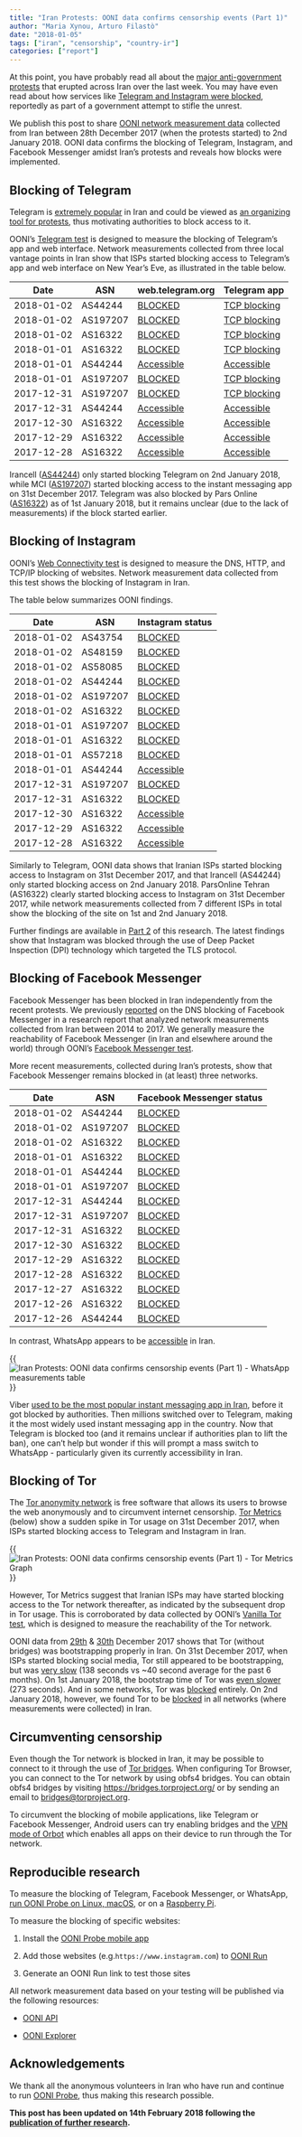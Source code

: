 ```yaml
---
title: "Iran Protests: OONI data confirms censorship events (Part 1)"
author: "Maria Xynou, Arturo Filastò"
date: "2018-01-05"
tags: ["iran", "censorship", "country-ir"]
categories: ["report"]
---
```


At this point, you have probably read all about the
[major anti-government protests](https://www.theguardian.com/world/2018/jan/02/iran-protests-how-did-they-start-and-where-are-they-heading)
that erupted across Iran over the last week. You may have even read about how services like
[Telegram and Instagram were blocked](https://motherboard.vice.com/en_us/article/wjpxjy/iran-is-blocking-the-internet-to-shut-down-protests),
reportedly as part of a government attempt to stifle the unrest.

We publish this post to share [OONI network measurement data](https://api.ooni.io/files/by_country/IR)
collected from Iran between 28th December 2017 (when the protests started) to
2nd January 2018. OONI data confirms the blocking of Telegram, Instagram, and
Facebook Messenger amidst Iran’s protests and reveals how blocks were
implemented.

## Blocking of Telegram

Telegram is [extremely popular](https://www.theguardian.com/world/2016/feb/08/telegram-the-instant-messaging-app-freeing-up-iranians-conversations)
in Iran and could be viewed as [an organizing tool for protests](https://edition.cnn.com/2018/01/03/middleeast/iran-protests-social-media-ban-intl/index.html),
thus motivating authorities to block access to it.

OONI’s [Telegram test](/nettest/telegram/)
is designed to measure the blocking of Telegram’s app and web interface.
Network measurements collected from three local vantage points in Iran show
that ISPs started blocking access to Telegram’s app and web interface on New
Year’s Eve, as illustrated in the table below.

Date | ASN | web.telegram.org | Telegram app
---- | --- | ---------------- | ------------
2018-01-02 | AS44244 | [BLOCKED](https://explorer.ooni.io/measurement/20180102T101700Z_AS44244_HTdeBxumx5vYoSvoRxrIfJSN59BDf4KW7M86O4ZHhpXCpIUdyt) | [TCP blocking](https://explorer.ooni.io/measurement/20180102T101700Z_AS44244_HTdeBxumx5vYoSvoRxrIfJSN59BDf4KW7M86O4ZHhpXCpIUdyt)
2018-01-02 | AS197207 | [BLOCKED](https://explorer.ooni.io/measurement/20180102T045858Z_AS197207_sLHaB8SREM71nVdv3bM01iBxjy4ojSjYXwFdw0fVZcteZ9mRBw) | [TCP blocking](https://explorer.ooni.io/measurement/20180102T045858Z_AS197207_sLHaB8SREM71nVdv3bM01iBxjy4ojSjYXwFdw0fVZcteZ9mRBw)
2018-01-02 | AS16322 | [BLOCKED](https://explorer.ooni.io/measurement/20180102T034225Z_AS16322_vav2OTGBB7mpLZKKjTUnnTaexhKwNIbxjiI9Y6jgw0zf8hpEIc) | [TCP blocking](https://explorer.ooni.io/measurement/20180102T034225Z_AS16322_vav2OTGBB7mpLZKKjTUnnTaexhKwNIbxjiI9Y6jgw0zf8hpEIc)
2018-01-01 | AS16322 | [BLOCKED](https://explorer.ooni.io/measurement/20180101T052415Z_AS16322_1pJHkKEXpdv0o48SftrH2Dzhu8GuDmAcnU32lzAopAqTo9kKDc) | [TCP blocking](https://explorer.ooni.io/measurement/20180101T052415Z_AS16322_1pJHkKEXpdv0o48SftrH2Dzhu8GuDmAcnU32lzAopAqTo9kKDc)
2018-01-01 | AS44244 | [Accessible](https://explorer.ooni.io/measurement/20180101T033952Z_AS44244_QYJhhDS8HuyRLzXJP4VX4SLKeLfl4ckLdR0rbfinxFJWq7vBBz) | [Accessible](https://explorer.ooni.io/measurement/20180101T033952Z_AS44244_QYJhhDS8HuyRLzXJP4VX4SLKeLfl4ckLdR0rbfinxFJWq7vBBz)
2018-01-01 | AS197207 | [BLOCKED](https://explorer.ooni.io/measurement/20180101T001142Z_AS197207_YLpg7Guxq0oj5TG6NUojXGWUB25Fess4nrjla2fRUTxX5x6CiP) | [TCP blocking](https://explorer.ooni.io/measurement/20180101T001142Z_AS197207_YLpg7Guxq0oj5TG6NUojXGWUB25Fess4nrjla2fRUTxX5x6CiP)
2017-12-31 | AS197207 | [BLOCKED](https://explorer.ooni.io/measurement/20171231T221444Z_AS197207_vdCHuyjVnfHYcBnZM2S1r0iIxpGX7svtPHkrV5F8vKT2QT3jU1) | [TCP blocking](https://explorer.ooni.io/measurement/20171231T221444Z_AS197207_vdCHuyjVnfHYcBnZM2S1r0iIxpGX7svtPHkrV5F8vKT2QT3jU1)
2017-12-31 | AS44244 | [Accessible](https://explorer.ooni.io/measurement/20171231T230011Z_AS44244_fAAO2VeUQFkbE6190zvGGOqII8GRnP7DjjQnNT0JpAPV6lxTgg) | [Accessible](https://explorer.ooni.io/measurement/20171231T230011Z_AS44244_fAAO2VeUQFkbE6190zvGGOqII8GRnP7DjjQnNT0JpAPV6lxTgg)
2017-12-30 | AS16322 | [Accessible](https://explorer.ooni.io/measurement/20171230T003401Z_AS16322_ZnXcDaReWeIS843IsLxbZ7cKEAUVvzWr5uLWFQR1nPSK3rg1OT) | [Accessible](https://explorer.ooni.io/measurement/20171230T003401Z_AS16322_ZnXcDaReWeIS843IsLxbZ7cKEAUVvzWr5uLWFQR1nPSK3rg1OT)
2017-12-29 | AS16322 | [Accessible](https://explorer.ooni.io/measurement/20171229T003153Z_AS16322_5PjPILyaVqdVFGLlxDGVlExLrIHF3f4WaEm6LhKHEBJw11cewD) | [Accessible](https://explorer.ooni.io/measurement/20171229T003153Z_AS16322_5PjPILyaVqdVFGLlxDGVlExLrIHF3f4WaEm6LhKHEBJw11cewD)
2017-12-28 | AS16322 | [Accessible](https://explorer.ooni.io/measurement/20171228T003235Z_AS16322_xcZ8zEMUMWPXWIMebMYkNxNT0qmQwIoxv7FiuIW6HVmiJBYmbw) | [Accessible](https://explorer.ooni.io/measurement/20171228T003235Z_AS16322_xcZ8zEMUMWPXWIMebMYkNxNT0qmQwIoxv7FiuIW6HVmiJBYmbw)

Irancell ([AS44244](https://stat.ripe.net/AS44244)) only started blocking
Telegram on 2nd January 2018, while MCI ([AS197207](https://stat.ripe.net/AS197207))
started blocking access to the instant messaging app on 31st December 2017.
Telegram was also blocked by Pars Online ([AS16322](https://stat.ripe.net/AS16322))
as of 1st January 2018, but it remains unclear (due to the lack of
measurements) if the block started earlier.

## Blocking of Instagram

OONI’s [Web Connectivity test](/nettest/web-connectivity/) is designed to
measure the DNS, HTTP, and TCP/IP blocking of websites. Network measurement
data collected from this test shows the blocking of Instagram in Iran.

The table below summarizes OONI findings.

Date | ASN | Instagram status
---- | --- | ----------------
2018-01-02 | AS43754 | [BLOCKED](https://explorer.ooni.io/measurement/20180102T160319Z_AS43754_K6whakITvTdP9z0cewb2H7rpq06ukASYsNbvSHdFnG9TdCWyGE?input=https:%2F%2Fwww.instagram.com%2F)
2018-01-02 | AS48159 | [BLOCKED](https://explorer.ooni.io/measurement/20180102T142541Z_AS48159_RF0zhKX8E8I6iNyJqIDMIGUjaGlaTndYnZHORVaXQ0Tb6b4pl8?input=https:%2F%2Fwww.instagram.com%2F)
2018-01-02 | AS58085 | [BLOCKED](https://explorer.ooni.io/measurement/20180102T112541Z_AS58085_tltdsKq4LaV69fTvtWQjUKj3iPVAyruloixLpVFr8FR02HvwJd?input=https:%2F%2Fwww.instagram.com%2F)
2018-01-02 | AS44244 | [BLOCKED](https://explorer.ooni.io/measurement/20180102T101723Z_AS44244_DMj7NA8LBFjzQgkFTLDfAcuOsdyuRD7hXt5mofzjKCU3zE1a5Y?input=https:%2F%2Fwww.instagram.com%2F)
2018-01-02 | AS197207 | [BLOCKED](https://explorer.ooni.io/measurement/20180102T045843Z_AS197207_NFJCFhKIlwsIq0K4Q8s1XmJhSjELOElch4Mbsd80pn9q36XYX3?input=https:%2F%2Fwww.instagram.com%2F)
2018-01-02 | AS16322 | [BLOCKED](https://explorer.ooni.io/measurement/20180102T034311Z_AS16322_aGkXQtVYZTzOaZIDlIp1ausyEdwvC1dQcIF4GT2z4Hg2wNZaoX?input=https:%2F%2Fwww.instagram.com%2F)
2018-01-01 | AS197207 | [BLOCKED](https://explorer.ooni.io/measurement/20180101T153148Z_AS197207_UPOzygVf7OQQBYTxIu9xl7ZyzxrkFKtcmGoyD3DWo8YZ7ZgivW?input=https:%2F%2Fwww.instagram.com%2F)
2018-01-01 | AS16322 | [BLOCKED](https://explorer.ooni.io/measurement/20180101T190141Z_AS16322_8Vp1Xv5IdLupkDMV3w4rkSsbV5vJFN0ym9sY4UvawSfq4JU4VH?input=https:%2F%2Fwww.instagram.com%2F)
2018-01-01 | AS57218 | [BLOCKED](https://explorer.ooni.io/measurement/20180101T015120Z_AS57218_xf9ppqVOEFKFtrsvpcncwLGGQND04nuPCJ2RTUqQUhOTY24Q3S?input=https:%2F%2Fwww.instagram.com%2F)
2018-01-01 | AS44244 | [Accessible](https://explorer.ooni.io/measurement/20180101T010347Z_AS44244_bjDnLSqe6eGYGPkodhq583yhtIQdIsJuoLxlbbEeoLfh7VDGpb?input=https:%2F%2Fwww.instagram.com%2F)
2017-12-31 | AS197207 | [BLOCKED](https://explorer.ooni.io/measurement/20171231T201234Z_AS197207_w4m957v6FAJO8jbQ5qFCvDu6slbUFRJx0D1yIHU2HXUtrmWtRN?input=https:%2F%2Fwww.instagram.com%2F)
2017-12-31 | AS16322 | [BLOCKED](https://explorer.ooni.io/measurement/20171231T154147Z_AS16322_IZdxCBFkgX12cVDYf5drtmBDGFVoeakrAR3OCv7C3w0R9642Yw?input=https:%2F%2Fwww.instagram.com%2F)
2017-12-30 | AS16322 | [Accessible](https://explorer.ooni.io/measurement/20171230T011323Z_AS16322_q9kI0NM5y1eykajnwiLC0pp3jdl3rjwFL6fC6vKDTZy6lqX9uM?input=https:%2F%2Fwww.instagram.com%2F)
2017-12-29 | AS16322 | [Accessible](https://explorer.ooni.io/measurement/20171229T011549Z_AS16322_7UFb7En3w29tYH4sjOW4LbPORrIxeiXtf25z72ien06PoWF35l?input=https:%2F%2Fwww.instagram.com%2F)
2017-12-28 | AS16322 | [Accessible](https://explorer.ooni.io/measurement/20171228T011331Z_AS16322_fcAHo4Fl4gSDeKNi7afUerG6BQHWvL5DJ9Jlf2ccAJmF6lQ4Mc?input=https:%2F%2Fwww.instagram.com%2F)

Similarly to Telegram, OONI data shows that Iranian ISPs started blocking
access to Instagram on 31st December 2017, and that Irancell (AS44244) only
started blocking access on 2nd January 2018. ParsOnline Tehran (AS16322)
clearly started blocking access to Instagram on 31st December 2017, while
network measurements collected from 7 different ISPs in total show the blocking
of the site on 1st and 2nd January 2018.

Further findings are available in [Part 2](https://ooni.org/post/2018-iran-protests-pt2/) of this research. The latest findings show that Instagram
was blocked through the use of Deep Packet Inspection (DPI) technology which
targeted the TLS protocol.

## Blocking of Facebook Messenger

Facebook Messenger has been blocked in Iran independently from the recent
protests. We previously [reported](/post/iran-internet-censorship/) on the DNS
blocking of Facebook Messenger in a research report that analyzed network
measurements collected from Iran between 2014 to 2017. We generally measure the
reachability of Facebook Messenger (in Iran and elsewhere around the world)
through OONI’s [Facebook Messenger test](/nettest/facebook-messenger/).

More recent measurements, collected during Iran’s protests, show that Facebook
Messenger remains blocked in (at least) three networks.

Date | ASN | Facebook Messenger status
---- | --- | -------------------------
2018-01-02 | AS44244 | [BLOCKED](https://explorer.ooni.io/measurement/20180102T101654Z_AS44244_RiqeB1vcoY1fDs1viK0ym7WAK2yd0Mh2ePgzNXI2NVvuxrU3NJ)
2018-01-02 | AS197207 | [BLOCKED](https://explorer.ooni.io/measurement/20180102T045831Z_AS197207_2y7lxVI1EJgbuJju5hFhadiYjAyBb3m6Wh1ntIX8hncLZgW21S)
2018-01-02 | AS16322 | [BLOCKED](https://explorer.ooni.io/measurement/20180102T034222Z_AS16322_f0ehhH1k5lXJLi7w8qPuIb2QWvIMryATMGzWpvkBfetv8MdY5O)
2018-01-01 | AS16322 | [BLOCKED](https://explorer.ooni.io/measurement/20180101T043106Z_AS16322_c3qKiE1pM0Z5lptyQQdAYrgATswiEXoEoFK4T1vTTf77wZaK1Q)
2018-01-01 | AS44244 | [BLOCKED](https://explorer.ooni.io/measurement/20180101T031821Z_AS44244_lKJ9ljreRbeswJh12HC99uL6sXlXYGN193t0nakCX2az6MqTBW)
2018-01-01 | AS197207 | [BLOCKED](https://explorer.ooni.io/measurement/20180101T001137Z_AS197207_VoB53NyAthzATOW6rymyZbkqg3FLX3t325rW9LW9JMalQOaV5V)
2017-12-31 | AS44244 | [BLOCKED](https://explorer.ooni.io/measurement/20171231T195843Z_AS44244_t6ieNvB4gNpXwiHrLtcrq0aR9bOisqGzmLSSHCPR8dzgSV0mgQ)
2017-12-31 | AS197207 | [BLOCKED](https://explorer.ooni.io/measurement/20171231T154530Z_AS197207_UQ8MqsirgEh6k3UuRGL9picPEGGrkoXIkFt6ivLbLShphdplYF)
2017-12-31 | AS16322 | [BLOCKED](https://explorer.ooni.io/measurement/20171231T154142Z_AS16322_63VIhUm96f3babR389lMM0in4pYNmMG9QCuXM8aMQi2m8kEKZZ)
2017-12-30 | AS16322 | [BLOCKED](https://explorer.ooni.io/measurement/20171230T003349Z_AS16322_qzvOo1qmgMHINGMZBUOdRgFe40QOX9p1e5lsPVS3AkTX2hRs17)
2017-12-29 | AS16322 | [BLOCKED](https://explorer.ooni.io/measurement/20171229T003147Z_AS16322_fzjX7My1C93oz545rFYs5vEuwyq3jlER4Z2mSkSNsVDRLEDEJT)
2017-12-28 | AS16322 | [BLOCKED](https://explorer.ooni.io/measurement/20171228T003221Z_AS16322_nwfFETneJuavBlAwo1rCBECf2zvu8y6Efs4beBXDKJA4UkKFI4)
2017-12-27 | AS16322 | [BLOCKED](https://explorer.ooni.io/measurement/20171227T003145Z_AS16322_XOs0nsxyMG6mcAeQEhXNI2mWRy7tXSo9IscrNndzjUd54ddqVM)
2017-12-26 | AS16322 | [BLOCKED](https://explorer.ooni.io/measurement/20171226T020005Z_AS16322_iMPsKnKM6ztnczJCg9DksWQU9zvoSmfRfQOZrmBX2fJKuLi275)
2017-12-26 | AS44244 | [BLOCKED](https://explorer.ooni.io/measurement/20171226T023728Z_AS44244_kntaycxzz2fgrCIzmqd79VGZCBxQxkZpY1qCzPd2uySkjalRFc)

In contrast, WhatsApp appears to be [accessible](https://explorer.ooni.io/measurement/20180102T101645Z_AS44244_ahvY6PoUnZrqw71UXnUpa6ajRlbmXbho4J1rSMF5Q4gtNjBkUp) in Iran.

{{<img src="images/whatsapp-ok.png" title="WhatsApp measurements table" alt="Iran Protests: OONI data confirms censorship events (Part 1) - WhatsApp measurements table">}}

Viber [used to be the most popular instant messaging app in Iran](https://www.theguardian.com/world/2016/feb/08/telegram-the-instant-messaging-app-freeing-up-iranians-conversations),
before it got blocked by authorities. Then millions switched over to Telegram,
making it the most widely used instant messaging app in the country. Now that
Telegram is blocked too (and it remains unclear if authorities plan to lift the
ban), one can’t help but wonder if this will prompt a mass switch to
WhatsApp - particularly given its currently accessibility in Iran.

## Blocking of Tor

The [Tor anonymity network](https://www.torproject.org/) is free software that
allows its users to browse the web anonymously and to circumvent internet
censorship. [Tor Metrics](https://metrics.torproject.org/) (below) show a
sudden spike in Tor usage on 31st December 2017, when ISPs started blocking
access to Telegram and Instagram in Iran.

{{<img src="images/userstats-relay-country-ir-2017-10-07-2018-01-05-off.png" title="Tor Metrics graph" alt="Iran Protests: OONI data confirms censorship events (Part 1) - Tor Metrics Graph">}}

However, Tor Metrics suggest that Iranian ISPs may have started blocking access
to the Tor network thereafter, as indicated by the subsequent drop in Tor
usage. This is corroborated by data collected by
OONI’s [Vanilla Tor test](/nettest/vanilla-tor/), which is designed to measure
the reachability of the Tor network.

OONI data from [29th](https://explorer.ooni.io/measurement/20171229T050143Z_AS16322_2VknFuBXi9Orcctp3NotFJjTiNMI8LklGTTTCUGq01M6R9OiU6) &
[30th](https://explorer.ooni.io/measurement/20171230T014010Z_AS16322_bnUxGr3DOhPc0oTKs9AQpcRzEZo0CcgkwE3lCr5VHGo2HNW50G) December 2017
shows that Tor (without bridges) was bootstrapping properly in Iran. On 31st December 2017, when ISPs started blocking social media,
Tor still appeared to be bootstrapping, but was [very slow](https://explorer.ooni.io/measurement/20171231T154515Z_AS197207_6VGVYspnVqF0d4FooRmiEToqyu53y0OUSVvHEg1v7GPw1o41vh)
(138 seconds vs ~40 second average for the past 6 months). On 1st January 2018, the bootstrap time of
Tor was [even slower](https://explorer.ooni.io/measurement/20180101T010338Z_AS44244_1dJ7ZdAHCqHaIlKREsTf1dA3FLIUfZZ2XMmuRyVCp9yCV4Spd3) (273 seconds).
And in some networks, Tor was [blocked](https://explorer.ooni.io/measurement/20180101T060537Z_AS197207_wEXnoMiMbJej8EGvRn4w3LV2LSW0G5cxzHrblj0bqnVu6S6pje) entirely.
On 2nd January 2018, however, we found Tor to be [blocked](https://explorer.ooni.io/measurement/20180102T034214Z_AS16322_thDKlaNosdtRfJvBNrCPatlalZhdfeVuz2bjMfElitvGCABu6k)
in all networks (where measurements were collected) in Iran.

## Circumventing censorship

Even though the Tor network is blocked in Iran, it may be possible to connect
to it through the use of [Tor bridges](https://bridges.torproject.org/).
When configuring Tor Browser, you can connect to the Tor network by using obfs4
bridges. You can obtain obfs4 bridges by visiting
https://bridges.torproject.org/ or by sending an email to
bridges@torproject.org.

To circumvent the blocking of mobile applications, like Telegram or Facebook
Messenger, Android users can try enabling bridges and the [VPN mode of Orbot](https://www.torproject.org/docs/android.html.en)
which enables all apps on their device to run through the Tor network.

## Reproducible research

To measure the blocking of Telegram, Facebook Messenger, or WhatsApp, [run OONI Probe on Linux, macOS](https://ooni.org/install/ooniprobe/), or on a [Raspberry Pi](https://ooni.org/install/lepidopter/).

To measure the blocking of specific websites:

1. Install the [OONI Probe mobile app](https://ooni.org/install/)

2. Add those websites (e.g.`https://www.instagram.com`) to [OONI Run](https://run.ooni.io/)

3. Generate an OONI Run link to test those sites

All network measurement data based on your testing will be published via the following resources:

* [OONI API](https://api.ooni.io/)

* [OONI Explorer](https://explorer.ooni.org/world/)

## Acknowledgements

We thank all the anonymous volunteers in Iran who have run and continue
to run [OONI Probe](/install/), thus making this research possible.

**This post has been updated on 14th February 2018 following the [publication of further research](https://ooni.org/post/2018-iran-protests-pt2/).**
